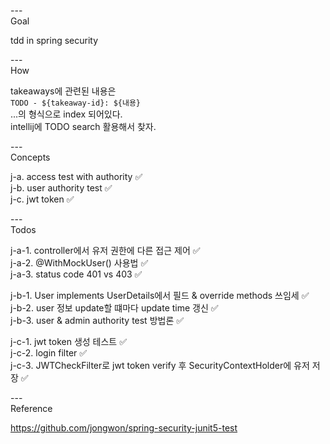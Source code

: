---\
Goal


tdd in spring security


---\
How


takeaways에 관련된 내용은\
`TODO - ${takeaway-id}: ${내용}`\
...의 형식으로 index 되어있다.\
intellij에 TODO search 활용해서 찾자.



---\
Concepts


j-a. access test with authority :white_check_mark:\
j-b. user authority test :white_check_mark:\
j-c. jwt token :white_check_mark:




---\
Todos


j-a-1. controller에서 유저 권한에 다른 접근 제어 :white_check_mark:\
j-a-2. @WithMockUser() 사용법 :white_check_mark:\
j-a-3. status code 401 vs 403 :white_check_mark:

j-b-1. User implements UserDetails에서 필드 & override methods 쓰임세 :white_check_mark:\
j-b-2. user 정보 update할 떄마다 update time 갱신 :white_check_mark:\
j-b-3. user & admin authority test 방법론 :white_check_mark:

j-c-1. jwt token 생성 테스트 :white_check_mark:\
j-c-2. login filter :white_check_mark:\
j-c-3. JWTCheckFilter로 jwt token verify 후 SecurityContextHolder에 유저 저장 :white_check_mark:




---\
Reference


https://github.com/jongwon/spring-security-junit5-test

